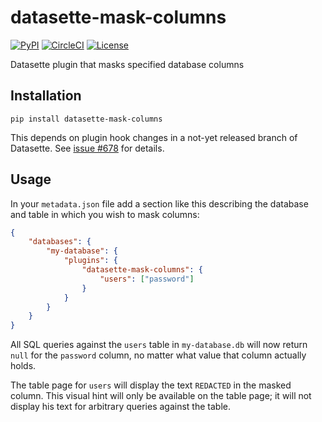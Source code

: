 # datasette-mask-columns

[![PyPI](https://img.shields.io/pypi/v/datasette-mask-columns.svg)](https://pypi.org/project/datasette-mask-columns/)
[![CircleCI](https://circleci.com/gh/simonw/datasette-mask-columns.svg?style=svg)](https://circleci.com/gh/simonw/datasette-mask-columns)
[![License](https://img.shields.io/badge/license-Apache%202.0-blue.svg)](https://github.com/simonw/datasette-mask-columns/blob/master/LICENSE)

Datasette plugin that masks specified database columns

## Installation

    pip install datasette-mask-columns

This depends on plugin hook changes in a not-yet released branch of Datasette. See [issue #678](https://github.com/simonw/datasette/issues/678) for details.

## Usage

In your `metadata.json` file add a section like this describing the database and table in which you wish to mask columns:

```json
{
    "databases": {
        "my-database": {
            "plugins": {
                "datasette-mask-columns": {
                    "users": ["password"]
                }
            }
        }
    }
}
```
All SQL queries against the `users` table in `my-database.db` will now return `null` for the `password` column, no matter what value that column actually holds.

The table page for `users` will display the text `REDACTED` in the masked column. This visual hint will only be available on the table page; it will not display his text for arbitrary queries against the table.
